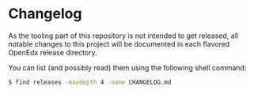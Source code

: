# Changelog

As the tooling part of this repository is not intended to get released, all
notable changes to this project will be documented in each flavored OpenEdx
release directory.

You can list (and possibly read) them using the following shell command:

```bash
$ find releases -maxdepth 4 -name CHANGELOG.md
```
